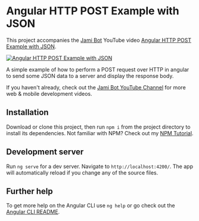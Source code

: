 # Angular HTTP POST Example with JSON

This project accompanies the [Jami Bot](https://jamibot.com) YouTube video [Angular HTTP POST Example with JSON](https://youtu.be/74X18AoZ2Gk).

[![Angular HTTP POST Example with JSON](https://img.youtube.com/vi/74X18AoZ2Gk/maxresdefault.jpg)](https://youtu.be/74X18AoZ2Gk)

A simple example of how to perform a POST request over HTTP in angular to send some JSON data to a server and display the response body.

If you haven't already, check out the [Jami Bot YouTube Channel](https://youtube.com/c/JamiBot) for more web & mobile development videos.

## Installation

Download or clone this project, then run `npm i` from the project directory to install its dependencies. Not familiar with NPM? Check out my [NPM Tutorial](https://www.youtube.com/watch?v=mzs-N5hXGuQ).

## Development server

Run `ng serve` for a dev server. Navigate to `http://localhost:4200/`. The app will automatically reload if you change any of the source files.

## Further help

To get more help on the Angular CLI use `ng help` or go check out the [Angular CLI README](https://github.com/angular/angular-cli/blob/master/README.md).
